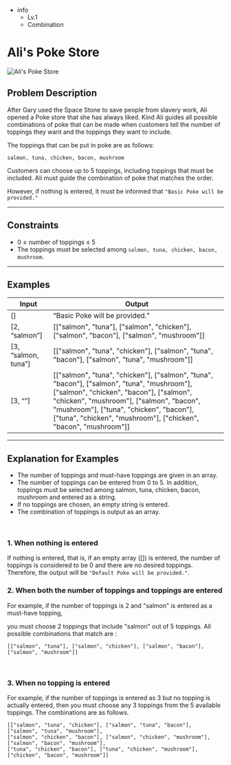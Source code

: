-   info
    -   Lv.1
    -   Combination

# Ali's Poke Store

![Ali's Poke Store](./10_1.webp)

## Problem Description

After Gary used the Space Stone to save people from slavery work, Ali opened a Poke store that she has always liked. Kind Ali guides all possible combinations of poke that can be made when customers tell the number of toppings they want and the toppings they want to include.

The toppings that can be put in poke are as follows:

```text
salmon, tuna, chicken, bacon, mushroom
```

Customers can choose up to 5 toppings, including toppings that must be included. Ali must guide the combination of poke that matches the order.

However, if nothing is entered, it must be informed that `"Basic Poke will be provided."`

---

## Constraints

-   0 ≤ number of toppings ≤ 5
-   The toppings must be selected among `salmon, tuna, chicken, bacon, mushroom`.

---

## Examples

| Input               | Output                                                                                                                                                                                                                                                                                            |
| ------------------- | ------------------------------------------------------------------------------------------------------------------------------------------------------------------------------------------------------------------------------------------------------------------------------------------------- |
| []                  | “Basic Poke will be provided.”                                                                                                                                                                                                                                                                    |
| [2, “salmon”]       | [["salmon", "tuna"], ["salmon", "chicken"], ["salmon", "bacon"], ["salmon", "mushroom"]]                                                                                                                                                                                                          |
| [3, “salmon, tuna”] | [["salmon", "tuna", "chicken"], ["salmon", "tuna", "bacon"], ["salmon", "tuna", "mushroom"]]                                                                                                                                                                                                      |
| [3, “”]             | [["salmon", "tuna", "chicken"], ["salmon", "tuna", "bacon"], ["salmon", "tuna", "mushroom"], ["salmon", "chicken", "bacon"], ["salmon", "chicken", "mushroom"], ["salmon", "bacon", "mushroom"], ["tuna", "chicken", "bacon"], ["tuna", "chicken", "mushroom"], ["chicken", "bacon", "mushroom"]] |

---

## Explanation for Examples

-   The number of toppings and must-have toppings are given in an array.
-   The number of toppings can be entered from 0 to 5. In addition, toppings must be selected among salmon, tuna, chicken, bacon, mushroom and entered as a string.
-   If no toppings are chosen, an empty string is entered.
-   The combination of toppings is output as an array.

<br/>

### 1. When nothing is entered

If nothing is entered, that is, if an empty array ([]) is entered, the number of toppings is considered to be 0 and there are no desired toppings. Therefore, the output will be `"Default Poke will be provided."`.
<br/>

### 2. When both the number of toppings and toppings are entered

For example, if the number of toppings is 2 and "salmon" is entered as a must-have topping,

you must choose 2 toppings that include "salmon" out of 5 toppings. All possible combinations that match are :

```text
[["salmon", "tuna"], ["salmon", "chicken"], ["salmon", "bacon"], ["salmon", "mushroom"]]
```

<br/>

### 3. When no topping is entered

For example, if the number of toppings is entered as 3 but no topping is actually entered, then you must choose any 3 toppings from the 5 available toppings. The combinations are as follows.

```text
[["salmon", "tuna", "chicken"], ["salmon", "tuna", "bacon"], ["salmon", "tuna", "mushroom"],
["salmon", "chicken", "bacon"], ["salmon", "chicken", "mushroom"], ["salmon", "bacon", "mushroom"],
["tuna", "chicken", "bacon"], ["tuna", "chicken", "mushroom"], ["chicken", "bacon", "mushroom"]]
```
